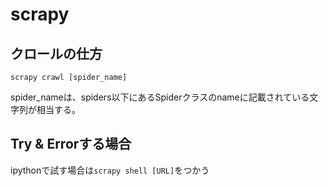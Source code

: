 # scrapy
## クロールの仕方
```
scrapy crawl [spider_name]
```

spider_nameは、spiders以下にあるSpiderクラスのnameに記載されている文字列が相当する。

## Try & Errorする場合
ipythonで試す場合は```scrapy shell [URL]```をつかう　

